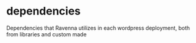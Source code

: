 # dependencies
Dependencies that Ravenna utilizes in each wordpress deployment, both from libraries and custom made
